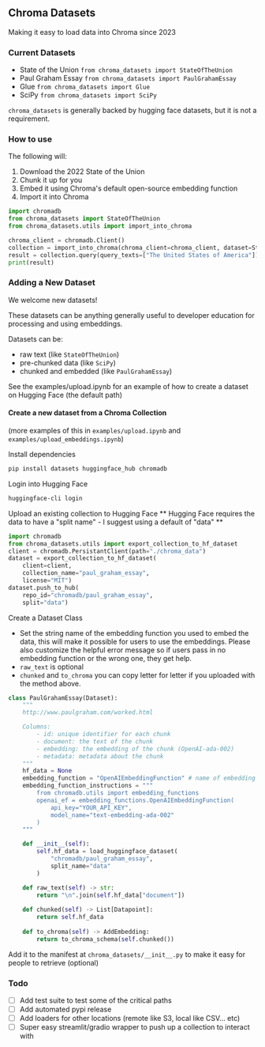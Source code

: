 ## Chroma Datasets

Making it easy to load data into Chroma since 2023

### Current Datasets
- State of the Union `from chroma_datasets import StateOfTheUnion`
- Paul Graham Essay `from chroma_datasets import PaulGrahamEssay`
- Glue `from chroma_datasets import Glue`
- SciPy `from chroma_datasets import SciPy`

`chroma_datasets` is generally backed by hugging face datasets, but it is not a requirement.

### How to use

The following will:
1. Download the 2022 State of the Union
2. Chunk it up for you
3. Embed it using Chroma's default open-source embedding function
4. Import it into Chroma

```python
import chromadb
from chroma_datasets import StateOfTheUnion
from chroma_datasets.utils import import_into_chroma

chroma_client = chromadb.Client()
collection = import_into_chroma(chroma_client=chroma_client, dataset=StateOfTheUnion())
result = collection.query(query_texts=["The United States of America"])
print(result)
```

### Adding a New Dataset

We welcome new datasets! 

These datasets can be anything generally useful to developer education for processing and using embeddings.

Datasets can be:
- raw text (like `StateOfTheUnion`)
- pre-chunked data (like `SciPy`)
- chunked and embedded (like `PaulGrahamEssay`)

See the examples/upload.ipynb for an example of how to create a dataset on Hugging Face (the default path)

#### Create a new dataset from a Chroma Collection

(more examples of this in `examples/upload.ipynb` and `examples/upload_embeddings.ipynb`)

Install dependencies
```sh
pip install datasets huggingface_hub chromadb
```

Login into Hugging Face
```sh
huggingface-cli login
```

Upload an existing collection to Hugging Face
** Hugging Face requires the data to have a "split name" - I suggest using a default of "data" **
```python
import chromadb
from chroma_datasets.utils import export_collection_to_hf_dataset
client = chromadb.PersistantClient(path="./chroma_data")
dataset = export_collection_to_hf_dataset(
    client=client, 
    collection_name="paul_graham_essay", 
    license="MIT")
dataset.push_to_hub(
    repo_id="chromadb/paul_graham_essay", 
    split="data")
```

Create a Dataset Class
- Set the string name of the embedding function you used to embed the data, this will make it possible for users to use the embeddings. Please also customize the helpful error message so if users pass in no embedding function or the wrong one, they get help.
- `raw_text` is optional
- `chunked` and `to_chroma` you can copy letter for letter if you uploaded with the method above.
```python
class PaulGrahamEssay(Dataset):
    """
    http://www.paulgraham.com/worked.html

    Columns:
        - id: unique identifier for each chunk
        - document: the text of the chunk
        - embedding: the embedding of the chunk (OpenAI-ada-002)
        - metadata: metadata about the chunk
    """
    hf_data = None
    embedding_function = "OpenAIEmbeddingFunction" # name of embedding function inside Chroma
    embedding_function_instructions = """
        from chromadb.utils import embedding_functions
        openai_ef = embedding_functions.OpenAIEmbeddingFunction(
            api_key="YOUR_API_KEY",
            model_name="text-embedding-ada-002"
        )
    """

    def __init__(self):
        self.hf_data = load_huggingface_dataset(
            "chromadb/paul_graham_essay",
            split_name="data"
        )

    def raw_text(self) -> str:
        return "\n".join(self.hf_data["document"])
    
    def chunked(self) -> List[Datapoint]:
        return self.hf_data
    
    def to_chroma(self) -> AddEmbedding:
        return to_chroma_schema(self.chunked())
```

Add it to the manifest at `chroma_datasets/__init__.py` to make it easy for people to retrieve (optional)

### Todo

- [ ] Add test suite to test some of the critical paths
- [ ] Add automated pypi release
- [ ] Add loaders for other locations (remote like S3, local like CSV... etc)
- [ ] Super easy streamlit/gradio wrapper to push up a collection to interact with